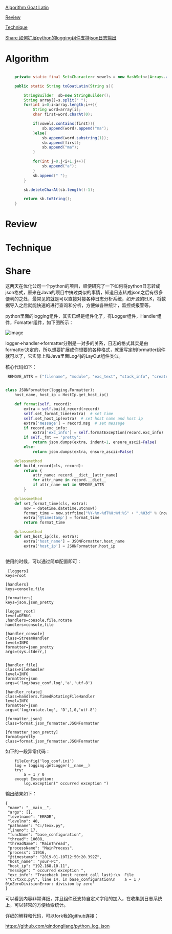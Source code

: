 
 [Algorithm Goat Latin](#algorithm)

 [Review](#review)

 [Technique](#technique)

 [Share 如何扩展python的logging组件支持json日志输出](#share)


# Algorithm

```java

    private static final Set<Character> vowels = new HashSet<>(Arrays.asList('a','e','i','o','u','A','E','I','O','U'));

    public static String toGoatLatin(String s){

        StringBuilder  sb=new StringBuilder();
        String array[]=s.split(" ");
        for(int i=0;i<array.length;i++){
            String word=array[i];
            char first=word.charAt(0);

            if(vowels.contains(first)){
                sb.append(word).append("ma");
            }else{
                sb.append(word.substring(1));
                sb.append(first);
                sb.append("ma");
            }

            for(int j=0;j<i+1;j++){
                sb.append("a");
            }
            sb.append(" ");
        }

        sb.deleteCharAt(sb.length()-1);

        return sb.toString();
    }

```


# Review


# Technique


# Share



这两天在优化公司一个python的项目，顺便研究了一下如何将python日志转成json格式，原来在Java的项目中搞过类似的事情，知道日志转成json之后有很多便利的之处，最常见的就是可以直接对接各种日志分析系统，如开源的ELK，将数据导入之后就能快速的进行查询和分析，方便做各种统计，监控或报警等。


python里面的logging组件，其实已经是组件化了，有Logger组件，Handler组件，Fomatter组件，如下图所示：

 ![image](https://wtanaka.com/system/files/python-logging.png)
 
 logger=>handler=>formatter分别是一对多的关系，日志的格式其实是由formatter决定的，所以想要扩展成你想要的各种格式，就重写定制formatter组件就可以了，它实际上和Java里面Log4j的LayOut组件类似。
 
 
 核心代码如下：

```python
 REMOVE_ATTR = ["filename", "module", "exc_text", "stack_info", "created", "msecs", "relativeCreated", "exc_info", "msg"]


class JSONFormatter(logging.Formatter):
    host_name, host_ip = HostIp.get_host_ip()

    def format(self, record):
        extra = self.build_record(record)
        self.set_format_time(extra)  # set time
        self.set_host_ip(extra)  # set host name and host ip
        extra['message'] = record.msg  # set message
        if record.exc_info:
            extra['exc_info'] = self.formatException(record.exc_info)
        if self._fmt == 'pretty':
            return json.dumps(extra, indent=1, ensure_ascii=False)
        else:
            return json.dumps(extra, ensure_ascii=False)

    @classmethod
    def build_record(cls, record):
        return {
            attr_name: record.__dict__[attr_name]
            for attr_name in record.__dict__
            if attr_name not in REMOVE_ATTR
        }

    @classmethod
    def set_format_time(cls, extra):
        now = datetime.datetime.utcnow()
        format_time = now.strftime("%Y-%m-%dT%H:%M:%S" + ".%03d" % (now.microsecond / 1000) + "Z")
        extra['@timestamp'] = format_time
        return format_time

    @classmethod
    def set_host_ip(cls, extra):
        extra['host_name'] = JSONFormatter.host_name
        extra['host_ip'] = JSONFormatter.host_ip
 
```
 
 使用的时候，可以通过简单配置即可：
```
 [loggers]
keys=root

[handlers]
keys=console,file

[formatters]
keys=json,json_pretty

[logger_root]
level=DEBUG
;handlers=console,file,rotate
handlers=console,file

[handler_console]
class=StreamHandler
level=INFO
formatter=json_pretty
args=(sys.stderr,)


[handler_file]
class=FileHandler
level=INFO
formatter=json
args=('log/base_conf.log','a','utf-8')

[handler_rotate]
class=handlers.TimedRotatingFileHandler
level=INFO
formatter=json
args=('log/rotate.log', 'D',1,0,'utf-8')

[formatter_json]
class=format.json_formatter.JSONFormatter

[formatter_json_pretty]
format=pretty
class=format.json_formatter.JSONFormatter
```
 
 如下的一段异常代码：
 
 
```
    fileConfig('log_conf.ini')
    log = logging.getLogger(__name__)
    try:
        a = 1 / 0
    except Exception:
        log.exception(" occurred exception ")

```
输出结果如下：

```
{
 "name": "__main__",
 "args": [],
 "levelname": "ERROR",
 "levelno": 40,
 "pathname": "C:/texx.py",
 "lineno": 17,
 "funcName": "base_configuration",
 "thread": 10608,
 "threadName": "MainThread",
 "processName": "MainProcess",
 "process": 11916,
 "@timestamp": "2019-01-10T12:50:20.392Z",
 "host_name": "your-PC",
 "host_ip": "192.168.10.11",
 "message": " occurred exception ",
 "exc_info": "Traceback (most recent call last):\n  File \"C:/txxx.py\", line 14, in base_configuration\n    a = 1 / 0\nZeroDivisionError: division by zero"
}
```

可以看到内容非常详细，并且组件还支持自定义字段的加入，在收集到日志系统上，可以非常的方便检索统计。

详细的解释和代码，可以fork我的github连接：

https://github.com/qindongliang/python_log_json






 
 
 
 





